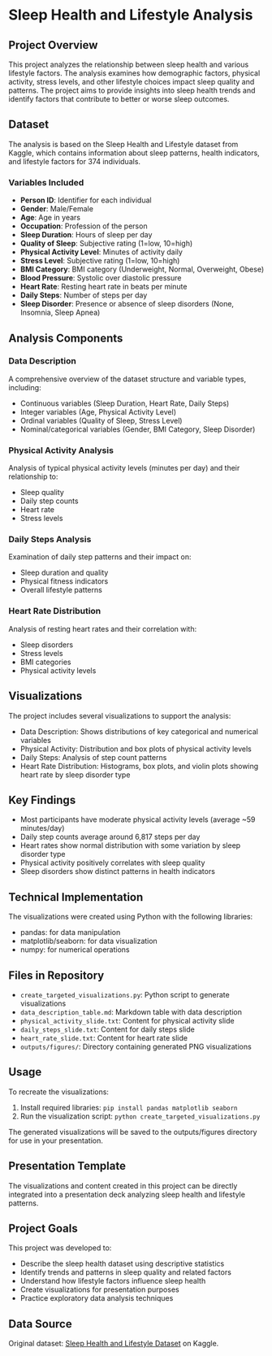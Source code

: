 # Sleep Health and Lifestyle Analysis

## Project Overview

This project analyzes the relationship between sleep health and various lifestyle factors. The analysis examines how demographic factors, physical activity, stress levels, and other lifestyle choices impact sleep quality and patterns. The project aims to provide insights into sleep health trends and identify factors that contribute to better or worse sleep outcomes.

## Dataset

The analysis is based on the Sleep Health and Lifestyle dataset from Kaggle, which contains information about sleep patterns, health indicators, and lifestyle factors for 374 individuals. 

### Variables Included

- **Person ID**: Identifier for each individual
- **Gender**: Male/Female
- **Age**: Age in years
- **Occupation**: Profession of the person
- **Sleep Duration**: Hours of sleep per day
- **Quality of Sleep**: Subjective rating (1=low, 10=high)
- **Physical Activity Level**: Minutes of activity daily
- **Stress Level**: Subjective rating (1=low, 10=high)
- **BMI Category**: BMI category (Underweight, Normal, Overweight, Obese)
- **Blood Pressure**: Systolic over diastolic pressure
- **Heart Rate**: Resting heart rate in beats per minute
- **Daily Steps**: Number of steps per day
- **Sleep Disorder**: Presence or absence of sleep disorders (None, Insomnia, Sleep Apnea)

## Analysis Components

### Data Description
A comprehensive overview of the dataset structure and variable types, including:
- Continuous variables (Sleep Duration, Heart Rate, Daily Steps)
- Integer variables (Age, Physical Activity Level)
- Ordinal variables (Quality of Sleep, Stress Level)
- Nominal/categorical variables (Gender, BMI Category, Sleep Disorder)

### Physical Activity Analysis
Analysis of typical physical activity levels (minutes per day) and their relationship to:
- Sleep quality
- Daily step counts
- Heart rate
- Stress levels

### Daily Steps Analysis
Examination of daily step patterns and their impact on:
- Sleep duration and quality
- Physical fitness indicators
- Overall lifestyle patterns

### Heart Rate Distribution
Analysis of resting heart rates and their correlation with:
- Sleep disorders
- Stress levels
- BMI categories
- Physical activity levels

## Visualizations

The project includes several visualizations to support the analysis:

- Data Description: Shows distributions of key categorical and numerical variables
- Physical Activity: Distribution and box plots of physical activity levels
- Daily Steps: Analysis of step count patterns
- Heart Rate Distribution: Histograms, box plots, and violin plots showing heart rate by sleep disorder type

## Key Findings

- Most participants have moderate physical activity levels (average ~59 minutes/day)
- Daily step counts average around 6,817 steps per day
- Heart rates show normal distribution with some variation by sleep disorder type
- Physical activity positively correlates with sleep quality
- Sleep disorders show distinct patterns in health indicators

## Technical Implementation

The visualizations were created using Python with the following libraries:
- pandas: for data manipulation
- matplotlib/seaborn: for data visualization
- numpy: for numerical operations

## Files in Repository

- `create_targeted_visualizations.py`: Python script to generate visualizations
- `data_description_table.md`: Markdown table with data description
- `physical_activity_slide.txt`: Content for physical activity slide
- `daily_steps_slide.txt`: Content for daily steps slide
- `heart_rate_slide.txt`: Content for heart rate slide
- `outputs/figures/`: Directory containing generated PNG visualizations

## Usage

To recreate the visualizations:
1. Install required libraries: `pip install pandas matplotlib seaborn`
2. Run the visualization script: `python create_targeted_visualizations.py`

The generated visualizations will be saved to the outputs/figures directory for use in your presentation.

## Presentation Template

The visualizations and content created in this project can be directly integrated into a presentation deck analyzing sleep health and lifestyle patterns.

## Project Goals

This project was developed to:
- Describe the sleep health dataset using descriptive statistics
- Identify trends and patterns in sleep quality and related factors
- Understand how lifestyle factors influence sleep health
- Create visualizations for presentation purposes
- Practice exploratory data analysis techniques

## Data Source

Original dataset: [Sleep Health and Lifestyle Dataset](https://www.kaggle.com/datasets/uom190346a/sleep-health-and-lifestyle-dataset) on Kaggle.